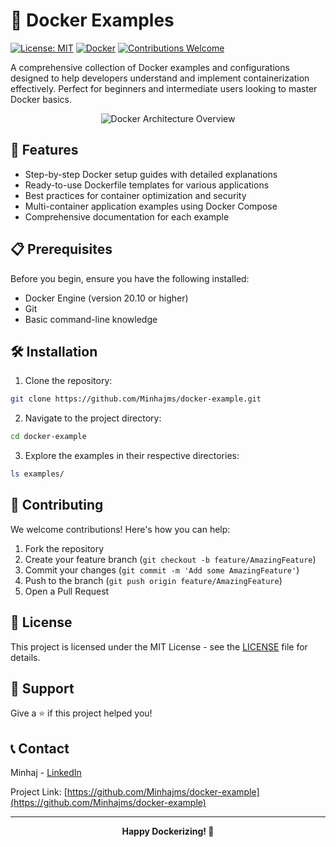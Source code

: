 # 🐳 Docker Examples

[![License: MIT](https://img.shields.io/badge/License-MIT-yellow.svg)](https://opensource.org/licenses/MIT)
[![Docker](https://img.shields.io/badge/docker-%230db7ed.svg?style=flat&logo=docker&logoColor=white)](https://www.docker.com/)
[![Contributions Welcome](https://img.shields.io/badge/contributions-welcome-brightgreen.svg?style=flat)](CONTRIBUTING.md)

A comprehensive collection of Docker examples and configurations designed to help developers understand and implement containerization effectively. Perfect for beginners and intermediate users looking to master Docker basics.

<div align="center">
  <img src="/api/placeholder/800/400" alt="Docker Architecture Overview">
</div>

## 🚀 Features

- Step-by-step Docker setup guides with detailed explanations
- Ready-to-use Dockerfile templates for various applications
- Best practices for container optimization and security
- Multi-container application examples using Docker Compose
- Comprehensive documentation for each example

## 📋 Prerequisites

Before you begin, ensure you have the following installed:
- Docker Engine (version 20.10 or higher)
- Git
- Basic command-line knowledge

## 🛠️ Installation

1. Clone the repository:
```bash
git clone https://github.com/Minhajms/docker-example.git
```

2. Navigate to the project directory:
```bash
cd docker-example
```

3. Explore the examples in their respective directories:
```bash
ls examples/
```

## 🤝 Contributing

We welcome contributions! Here's how you can help:

1. Fork the repository
2. Create your feature branch (`git checkout -b feature/AmazingFeature`)
3. Commit your changes (`git commit -m 'Add some AmazingFeature'`)
4. Push to the branch (`git push origin feature/AmazingFeature`)
5. Open a Pull Request

## 📄 License

This project is licensed under the MIT License - see the [LICENSE](LICENSE) file for details.

## 🌟 Support

Give a ⭐️ if this project helped you!

## 📞 Contact

Minhaj - [LinkedIn](https://www.linkedin.com/in/minhajms)

Project Link: [https://github.com/Minhajms/docker-example](https://github.com/Minhajms/docker-example)

---

<div align="center">
  <strong>Happy Dockerizing! 🐳</strong>
</div>
